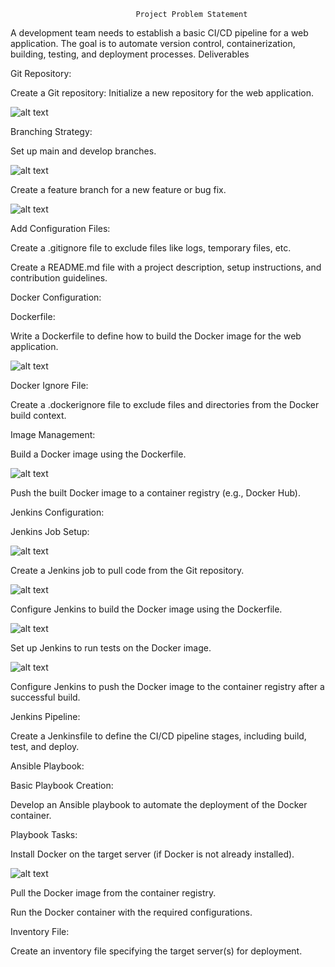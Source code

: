                                 Project Problem Statement

A development team needs to establish a basic CI/CD pipeline for a web application. The goal is to automate version control, containerization, building, testing, and deployment processes.
Deliverables

Git Repository:

Create a Git repository: Initialize a new repository for the web application.

![alt text](img/image-1.png)

Branching Strategy:

Set up main and develop branches.

![alt text](img/image-3.png)

Create a feature branch for a new feature or bug fix.

![alt text](img/image-2.png)

Add Configuration Files:

Create a .gitignore file to exclude files like logs, temporary files, etc.

Create a README.md file with a project description, setup instructions, and contribution guidelines.

Docker Configuration:

Dockerfile:

Write a Dockerfile to define how to build the Docker image for the web application.

![alt text](img/image-4.png)

Docker Ignore File:

Create a .dockerignore file to exclude files and directories from the Docker build context.

Image Management:

Build a Docker image using the Dockerfile.

![alt text](img/image-5.png)

Push the built Docker image to a container registry (e.g., Docker Hub).

Jenkins Configuration:

Jenkins Job Setup:

![alt text](img/image-6.png)

Create a Jenkins job to pull code from the Git repository.

![alt text](img/image-7.png)

Configure Jenkins to build the Docker image using the Dockerfile.

![alt text](img/image-8.png)

Set up Jenkins to run tests on the Docker image.

![alt text](img/image-9.png)

Configure Jenkins to push the Docker image to the container registry after a successful build.

Jenkins Pipeline:

Create a Jenkinsfile to define the CI/CD pipeline stages, including build, test, and deploy.

Ansible Playbook:

Basic Playbook Creation:

Develop an Ansible playbook to automate the deployment of the Docker container.

Playbook Tasks:

Install Docker on the target server (if Docker is not already installed).

![alt text](img/image-10.png)

Pull the Docker image from the container registry.

Run the Docker container with the required configurations.

Inventory File:

Create an inventory file specifying the target server(s) for deployment.
